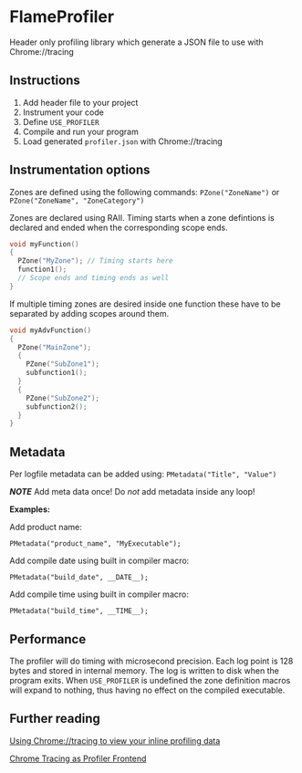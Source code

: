 # FlameProfiler

Header only profiling library which generate a JSON file to use with Chrome://tracing

Instructions
------------

1. Add header file to your project
2. Instrument your code
3. Define ```USE_PROFILER```
4. Compile and run your program
5. Load generated ```profiler.json``` with Chrome://tracing

Instrumentation options
-----------------------

Zones are defined using the following commands:
```PZone("ZoneName")``` or ```PZone("ZoneName", "ZoneCategory")```

Zones are declared using RAII. Timing starts when a zone defintions is declared and ended when the corresponding scope ends.

```c++
void myFunction()
{
  PZone("MyZone"); // Timing starts here
  function1();
  // Scope ends and timing ends as well
} 
```

If multiple timing zones are desired inside one function these have to be separated by adding scopes around them.
```c++
void myAdvFunction()
{
  PZone("MainZone");
  {
    PZone("SubZone1");
    subfunction1();
  }
  {
    PZone("SubZone2");
    subfunction2();
  }
}
```

Metadata
--------
Per logfile metadata can be added using: ```PMetadata("Title", "Value")```

_**NOTE**_ Add meta data once! Do _not_ add metadata inside any loop!


**Examples:**

Add product name:

```PMetadata("product_name", "MyExecutable");```

Add compile date using built in compiler macro:

```PMetadata("build_date", __DATE__);```

Add compile time using built in compiler macro:

```PMetadata("build_time", __TIME__);```

Performance
-----------
The profiler will do timing with microsecond precision. Each log point is 128 bytes and stored in internal memory. The log is written to disk when the program exits. When ```USE_PROFILER``` is undefined the zone definition macros will expand to nothing, thus having no effect on the compiled executable.

Further reading
---------------
[Using Chrome://tracing to view your inline profiling data ](https://www.gamasutra.com/view/news/176420/Indepth_Using_Chrometracing_to_view_your_inline_profiling_data.php)

[Chrome Tracing as Profiler Frontend](https://aras-p.info/blog/2017/01/23/Chrome-Tracing-as-Profiler-Frontend/)

